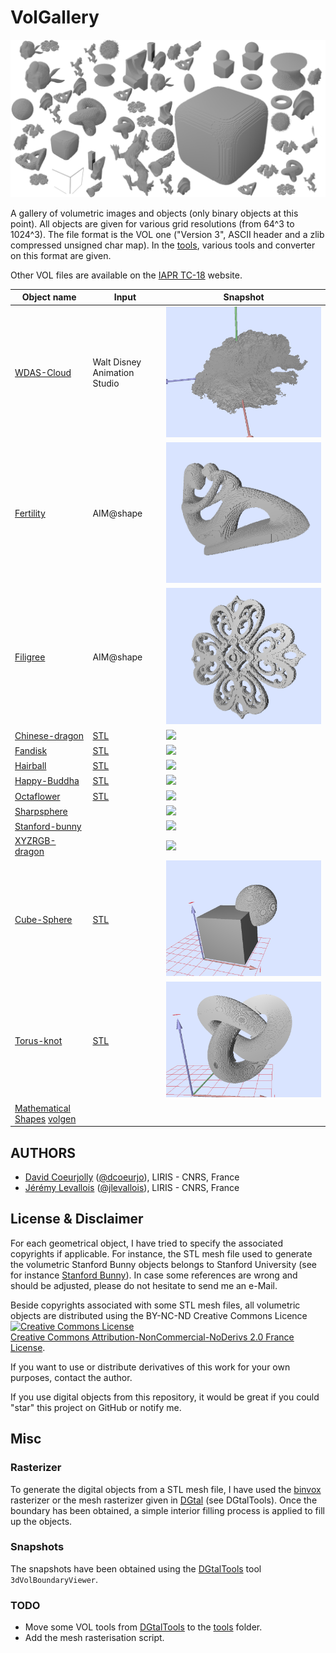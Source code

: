 # VolGallery

![](output.png)

A gallery of volumetric images and objects (only binary objects at
this point). All objects are given for
various grid resolutions (from 64^3 to 1024^3). The file format is the VOL one ("Version 3",
ASCII header and a zlib compressed unsigned char map). In the
[tools](https://github.com/dcoeurjo/VolGallery/tree/master/tools),
various tools and converter on this format are given.

Other  VOL files are available on the [IAPR TC-18](http://tc18.org) website.


Object name | Input | Snapshot
----------- | ----- | --------
[WDAS-Cloud](https://github.com/dcoeurjo/VolGallery/tree/master/WDAS-Cloud) | Walt Disney Animation Studio | ![](WDAS-Cloud/wdas_cloud.png)
[Fertility](https://github.com/dcoeurjo/VolGallery/tree/master/Fertility) | AIM@shape | ![](Fertility/fertility.png)
[Filigree](https://github.com/dcoeurjo/VolGallery/tree/master/Filigree) | AIM@shape | ![](Filigree/filigree.png)
[Chinese-dragon](https://github.com/dcoeurjo/VolGallery/tree/master/Chinese-dragon) | [STL](https://github.com/dcoeurjo/VolGallery/tree/master/Chinese-dragon/dragon.stl) | ![](Chinese-dragon/dragon.png)
[Fandisk](https://github.com/dcoeurjo/VolGallery/tree/master/Fandisk) | [STL](https://github.com/dcoeurjo/VolGallery/tree/master/Fandisk/fandisk.stl) | ![](Fandisk/fandisk.png)
[Hairball](https://github.com/dcoeurjo/VolGallery/tree/master/Hairball) | [STL](https://github.com/dcoeurjo/VolGallery/tree/master/Hairball/hairball.obj.gz) | ![](Hairball/hairball.png)
[Happy-Buddha](https://github.com/dcoeurjo/VolGallery/tree/master/Happy-Buddha) | [STL](https://github.com/dcoeurjo/VolGallery/tree/master/Happy-Buddha/buddha.stl) | ![](Happy-Buddha/buddha.png)
[Octaflower](https://github.com/dcoeurjo/VolGallery/tree/master/Octaflower) | [STL](https://github.com/dcoeurjo/VolGallery/tree/master/Octaflower/octa-flower17k.stl) | ![](Octaflower/octa-flower.png)
[Sharpsphere](https://github.com/dcoeurjo/VolGallery/tree/master/Sharpsphere) |  | ![](Sharpsphere/sharpsphere.png)
[Stanford-bunny](https://github.com/dcoeurjo/VolGallery/tree/master/Stanford-bunny) |  | ![](Stanford-bunny/bunny.png)
[XYZRGB-dragon](https://github.com/dcoeurjo/VolGallery/tree/master/XYZRGB-dragon) |  | ![](XYZRGB-dragon/xyz-dragon.png)
[Cube-Sphere](https://github.com/dcoeurjo/VolGallery/tree/master/CubeSphere) | [STL](https://github.com/dcoeurjo/VolGallery/tree/master/CubeSphere/cubesphere.stl) | ![](CubeSphere/cubesphere.png)
[Torus-knot](https://github.com/dcoeurjo/VolGallery/tree/master/Torus-knot) | [STL](https://github.com/dcoeurjo/VolGallery/tree/master/Torus-knot/Torus_Knot.STL) | ![](Torus-knot/snapshot.png)
[Mathematical Shapes](https://github.com/dcoeurjo/VolGallery/tree/master/Shapes)  [volgen](http://liris.cnrs.fr/%7Edcoeurjo/Code/SimpleVol/Volgen/) | |

## AUTHORS

* [David Coeurjolly](http://liris.cnrs.fr/david.coeurjolly) ([@dcoeurjo](https://github.com/dcoeurjo)), LIRIS - CNRS, France
* [Jérémy Levallois](http://liris.cnrs.fr/jeremy.levallois) ([@jlevallois](https://github.com/jlevallois)), LIRIS - CNRS, France


## License & Disclaimer

For each geometrical object, I have tried to specify the associated
copyrights if applicable. For instance, the STL mesh file used to
generate the volumetric Stanford Bunny objects belongs to Stanford
University (see for instance
[Stanford Bunny](https://github.com/dcoeurjo/VolGallery/tree/master/Stanford-bunny/)). In
case some references are wrong and should be adjusted, please do not
hesitate to send me an e-Mail.



Beside copyrights associated with some STL mesh files, all volumetric
objects are distributed using the BY-NC-ND Creative Commons Licence <a
rel="license"
href="http://creativecommons.org/licenses/by-nc-nd/2.0/fr/deed.en"><img
alt="Creative Commons License" style="border-width:0"
src="http://i.creativecommons.org/l/by-nc-nd/2.0/fr/88x31.png"
/></a><br /> <a rel="license"
href="http://creativecommons.org/licenses/by-nc-nd/2.0/fr/deed.en">Creative
Commons Attribution-NonCommercial-NoDerivs 2.0 France License</a>.

If you want to use or distribute derivatives of this work for your own
purposes, contact the author.

If you use digital objects from this repository, it would be great if
you could "star" this project on GitHub or notify me.

## Misc

### Rasterizer

To generate the digital objects  from a STL mesh file, I have used the
[binvox](http://www.cs.princeton.edu/~min/binvox/) rasterizer or the mesh rasterizer
given in [DGtal](https://dgtal.org) (see DGtalTools). Once
the boundary has been obtained, a simple interior filling process is
applied to fill up the objects.

### Snapshots

The snapshots have been obtained using the
[DGtalTools](https://github.com/DGtal-team/DGtalTools) tool ```3dVolBoundaryViewer```.


### TODO

* Move some VOL tools from
  [DGtalTools](https://github.com/DGtal-team/DGtalTools) to the
  [tools](https://github.com/dcoeurjo/VolGallery/tree/master/tools)
  folder.
* Add the mesh rasterisation script.
